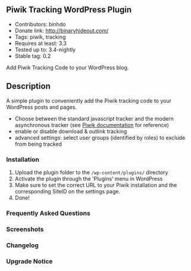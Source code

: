 ## Piwik Tracking WordPress Plugin
- Contributors: binhdo
- Donate link: http://binaryhideout.com/
- Tags: piwik, tracking
- Requires at least: 3.3
- Tested up to: 3.4-nightly
- Stable tag: 0.2

Add Piwik Tracking Code to your WordPress blog.

## Description

A simple plugin to conveniently add the Piwik tracking code to your WordPress posts and pages.

- Choose between the standard javascript tracker and the modern asynchronous tracker (see [Piwik documentation](http://piwik.org/docs/javascript-tracking/ "Piwik documtation") for reference)
- enable or disable download & outlink tracking
- advanced settings: select user groups (identified by roles) to exclude from being tracked 

### Installation

1. Upload the plugin folder to the `/wp-content/plugins/` directory
2. Activate the plugin through the 'Plugins' menu in WordPress
3. Make sure to set the correct URL to your Piwik installation and the corresponding SiteID on the settings page.
4. Done! 

### Frequently Asked Questions

### Screenshots

### Changelog

### Upgrade Notice